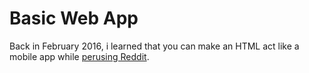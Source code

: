 # Basic Web App

Back in February 2016, i learned that you can make an HTML act like a mobile app while [perusing Reddit](https://www.reddit.com/r/Android/comments/45jq1o/til_if_you_add_certain_websites_as_shortcuts_to/?sort=confidence).


